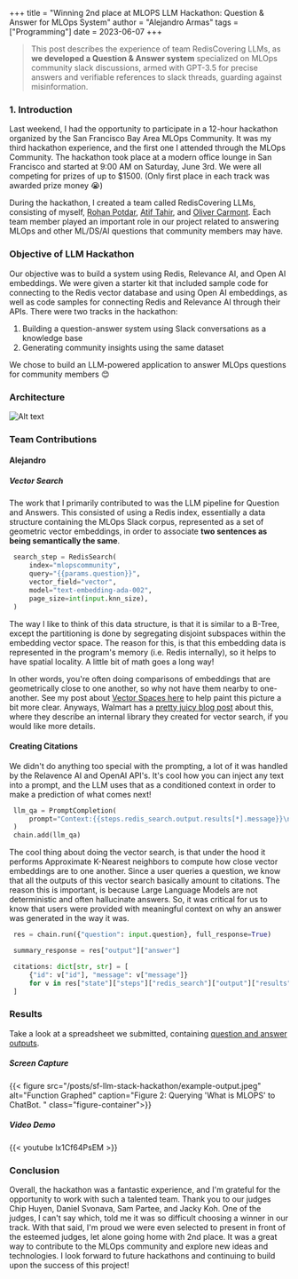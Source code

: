 +++
title = "Winning 2nd place at MLOPS LLM Hackathon: Question & Answer for MLOps System"
author = "Alejandro Armas"
tags = ["Programming"] 
date = 2023-06-07
+++


> This post describes the experience of team RedisCovering LLMs, as **we developed a Question & Answer system** specialized on MLOps community slack discussions, armed with GPT-3.5 for precise answers and verifiable references to slack threads, guarding against misinformation.

###  1. <a name='Introduction'></a>Introduction

Last weekend, I had the opportunity to participate in a 12-hour hackathon organized by the San Francisco Bay Area MLOps Community. It was my third hackathon experience, and the first one I attended through the MLOps Community. The hackathon took place at a modern office lounge in San Francisco and started at 9:00 AM on Saturday, June 3rd. We were all competing for prizes of up to $1500. (Only first place in each track was awarded prize money 😭)

During the hackathon, I created a team called RedisCovering LLMs, consisting of myself, [Rohan Potdar](https://www.linkedin.com/in/rohan-potdar-097075194/), [Atif Tahir](https://www.linkedin.com/in/tahiratif/), and [Oliver Carmont](https://www.linkedin.com/in/oliver-carmont/). Each team member played an important role in our project related to answering MLOps and other ML/DS/AI questions that community members may have.


### Objective of LLM Hackathon

Our objective was to build a system using Redis, Relevance AI, and Open AI embeddings. We were given a starter kit that included sample code for connecting to the Redis vector database and using Open AI embeddings, as well as code samples for connecting Redis and Relevance AI through their APIs. There were two tracks in the hackathon:
1. Building a question-answer system using Slack conversations as a knowledge base
2. Generating community insights using the same dataset


We chose to build an LLM-powered application to answer MLOps questions for community members 😊



### Architecture

![Alt text](/posts/sf-llm-stack-hackathon/llm-stack.png)


### Team Contributions

#### Alejandro 

##### Vector Search

The work that I primarily contributed to was the LLM pipeline for Question and Answers. This consisted of using a Redis index, essentially a data structure containing the MLOps Slack corpus, represented as a set of geometric vector embeddings, in order to associate **two sentences as being semantically the same**. 

```python
 search_step = RedisSearch(
     index="mlopscommunity",
     query="{{params.question}}",
     vector_field="vector",
     model="text-embedding-ada-002",
     page_size=int(input.knn_size),
 )
```


The way I like to think of this data structure, is that it is similar to a B-Tree, except the partitioning is done by segregating disjoint subspaces within the embedding vector space. The reason for this, is that this embedding data is represented in the program's memory (i.e. Redis internally), so it helps to have spatial locality. A little bit of math goes a long way! 

In other words, you're often doing comparisons of embeddings that are geometrically close to one another, so why not have them nearby to one-another. See my post about [Vector Spaces here](/post/metric_space/) to help paint this picture a bit more clear. Anyways, Walmart has a [pretty juicy blog post](https://medium.com/walmartglobaltech/scalable-semantic-search-s3-f403e0db5e9) about this, where they describe an internal library they created for vector search, if you would like more details.        

#### Creating Citations


We didn't do anything too special with the prompting, a lot of it was handled by the Relavence AI and OpenAI API's. It's cool how you can inject any text into a prompt, and the LLM uses that as a conditioned context in order to make a prediction of what comes next!

```python
 llm_qa = PromptCompletion(
     prompt="Context:{{steps.redis_search.output.results[*].message}}\nBased on the above context answer the question.Question:{{params.question}}\nAnswer:",
 )
 chain.add(llm_qa)
```


The cool thing about doing the vector search, is that under the hood it performs Approximate K-Nearest neighbors to compute how close vector embeddings are to one another. Since a user queries a question, we know that all the outputs of this vector search basically amount to citations. The reason this is important, is because Large Language Models are not deterministic and often hallucinate answers. So, it was critical for us to know that users were provided with meaningful context on why an answer was generated in the way it was.

```python
 res = chain.run({"question": input.question}, full_response=True)

 summary_response = res["output"]["answer"]

 citations: dict[str, str] = [
     {"id": v["id"], "message": v["message"]}
     for v in res["state"]["steps"]["redis_search"]["output"]["results"]
 ]
```



### Results

Take a look at a spreadsheet we submitted, containing [question and answer outputs](https://docs.google.com/spreadsheets/d/1rbAU094AR96bBvKF6vx7J9OYAIisWHaF2eUXQf5mACI/edit#gid=1219402020). 

##### Screen Capture

{{< figure src="/posts/sf-llm-stack-hackathon/example-output.jpeg" alt="Function Graphed" caption="Figure 2: Querying 'What is MLOPS' to ChatBot. " class="figure-container">}}

##### Video Demo

{{< youtube lx1Cf64PsEM >}}


### Conclusion


Overall, the hackathon was a fantastic experience, and I'm grateful for the opportunity to work with such a talented team. Thank you to our judges Chip Huyen, Daniel Svonava, Sam Partee, and Jacky Koh. One of the judges, I can't say which, told me it was so difficult choosing a winner in our track. With that said, I'm proud we were even selected to present in front of the esteemed judges, let alone going home with 2nd place. It was a great way to contribute to the MLOps community and explore new ideas and technologies. I look forward to future hackathons and continuing to build upon the success of this project!




